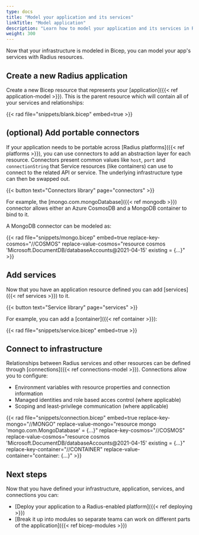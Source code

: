 ```yaml
---
type: docs
title: "Model your application and its services"
linkTitle: "Model application"
description: "Learn how to model your application and its services in Radius"
weight: 300
---
```


Now that your infrastructure is modeled in Bicep, you can model your app's services with Radius resources.

## Create a new Radius application

Create a new Bicep resource that represents your [application]({{< ref application-model >}}). This is the parent resource which will contain all of your services and relationships:

{{< rad file="snippets/blank.bicep" embed=true >}}

## (optional) Add portable connectors

If your application needs to be portable across [Radius platforms]({{< ref platforms >}}), you can use connectors to add an abstraction layer for each resource. Connectors present common values like `host`, `port` and `connectionString` that Service resources (like containers) can use to connect to the related API or service. The underlying infrastructure type can then be swapped out.

{{< button text="Connectors library" page="connectors" >}}

For example, the [mongo.com.mongoDatabase]({{< ref mongodb >}}) connector allows either an Azure CosmosDB and a MongoDB container to bind to it.

A MongoDB connector can be modeled as:

{{< rad file="snippets/mongo.bicep" embed=true replace-key-cosmos="//COSMOS" replace-value-cosmos="resource cosmos 'Microsoft.DocumentDB/databaseAccounts@2021-04-15' existing = {...}" >}}

## Add services

Now that you have an application resource defined you can add [services]({{< ref services >}}) to it.

{{< button text="Service library" page="services" >}}

For example, you can add a [container]({{< ref container >}}):

{{< rad file="snippets/service.bicep" embed=true >}}

## Connect to infrastructure

Relationships between Radius services and other resources can be defined through [connections]({{< ref connections-model >}}). Connections allow you to configure:

- Environment variables with resource properties and connection information
- Managed identities and role based acces control (where applicable)
- Scoping and least-privilege communication (where applicable)

{{< rad file="snippets/connection.bicep" embed=true replace-key-mongo="//MONGO" replace-value-mongo="resource mongo 'mongo.com.MongoDatabase' = {...}" replace-key-cosmos="//COSMOS" replace-value-cosmos="resource cosmos 'Microsoft.DocumentDB/databaseAccounts@2021-04-15' existing = {...}" replace-key-container="//CONTAINER" replace-value-container="container: {...}" >}}

## Next steps

Now that you have defined your infrastructure, application, services, and connections you can:

- [Deploy your application to a Radius-enabled platform]({{< ref deploying >}})
- [Break it up into modules so separate teams can work on different parts of the application]({{< ref bicep-modules >}})
